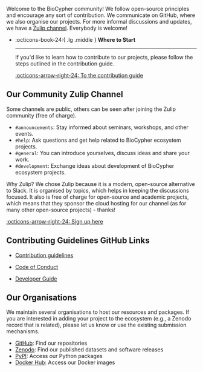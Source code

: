 Welcome to the BioCypher community! We follow open-source principles and
encourage any sort of contribution. We communicate on GitHub, where we also
organise our projects. For more informal discussions and updates, we have a
[Zulip channel](https://biocypher.zulipchat.com). Everybody is welcome!

<div class="grid cards" markdown>

-   :octicons-book-24:{ .lg .middle } __Where to Start__

    ---

    If you'd like to learn how to contribute to our projects, please follow
    the steps outlined in the contribution guide.

    [:octicons-arrow-right-24: To the contribution guide](contribute.md)

</div>

## Our Community Zulip Channel

Some channels are public, others can be seen after joining the Zulip community
(free of charge).

- `#announcements`: Stay informed about seminars, workshops, and other events.
- `#help`: Ask questions and get help related to BioCypher ecosystem projects.
- `#general`: You can introduce yourselves, discuss ideas and share your work.
- `#development`: Exchange ideas about development of BioCypher ecosystem projects.

Why Zulip? We chose Zulip because it is a modern, open-source alternative to
Slack. It is organised by topics, which helps in keeping the discussions
focused. It also is free of charge for open-source and academic projects, which
means that they sponsor the cloud hosting for our channel (as for many other
open-source projects) - thanks!

[:octicons-arrow-right-24: Sign up here](https://biocypher.zulipchat.com/)

## Contributing Guidelines GitHub Links

<!-- TODO: centralise CONTRIBUTING, CODE_OF_CONDUCT, DEVELOPER? They should be
available in all individual repos, not sure if they can link to a central
location. How to synchronise them? -->

- [Contribution guidelines](https://github.com/biocypher/biocypher/blob/main/CONTRIBUTING.md)

- [Code of Conduct](https://github.com/biocypher/biocypher/blob/main/CODE_OF_CONDUCT.md)

- [Developer Guide](https://github.com/biocypher/biocypher/blob/main/DEVELOPER.md)

## Our Organisations

We maintain several organisations to host our resources and packages. If you
are interested in adding your project to the ecosystem (e.g., a Zenodo record
that is related), please let us know or use the existing submission mechanisms.

- [GitHub](https://github.com/biocypher): Find our repositories
- [Zenodo](https://zenodo.org/communities/biocypher/records?q=&l=list&p=1&s=10&sort=newest): Find our published datasets and software releases
- [PyPI](https://pypi.org/org/biocypher/): Access our Python packages
- [Docker Hub](https://hub.docker.com/orgs/biocypher/): Access our Docker images
